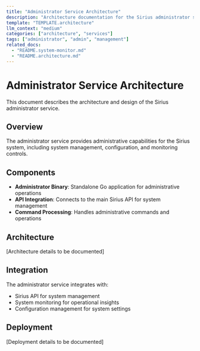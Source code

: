 ```yaml
---
title: "Administrator Service Architecture"
description: "Architecture documentation for the Sirius administrator service"
template: "TEMPLATE.architecture"
llm_context: "medium"
categories: ["architecture", "services"]
tags: ["administrator", "admin", "management"]
related_docs:
  - "README.system-monitor.md"
  - "README.architecture.md"
---
```


# Administrator Service Architecture

This document describes the architecture and design of the Sirius administrator service.

## Overview

The administrator service provides administrative capabilities for the Sirius system, including system management, configuration, and monitoring controls.

## Components

- **Administrator Binary**: Standalone Go application for administrative operations
- **API Integration**: Connects to the main Sirius API for system management
- **Command Processing**: Handles administrative commands and operations

## Architecture

[Architecture details to be documented]

## Integration

The administrator service integrates with:

- Sirius API for system management
- System monitoring for operational insights
- Configuration management for system settings

## Deployment

[Deployment details to be documented]
